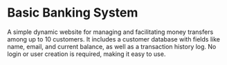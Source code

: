 # Basic Banking System
A simple dynamic website for managing and facilitating money transfers among up to 10 customers. 
It includes a customer database with fields like name, email, and current balance, as well as a transaction history log.
No login or user creation is required, making it easy to use. 
